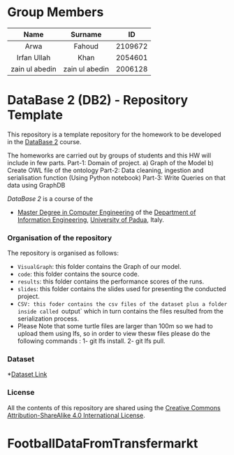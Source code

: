 # Group Members

|    Name      | Surname      | ID      |
|:-----------: |:-------:     |---------|
|    Arwa      |  Fahoud      | 2109672 |
| Irfan Ullah  |  Khan        | 2054601 |
|zain ul abedin|zain ul abedin| 2006128 |

# DataBase 2 (DB2) - Repository Template

This repository is a template repository for the homework to be developed in the [DataBase 2](https://iiia.dei.unipd.it/education/database-2/) course.

The homeworks are carried out by groups of students and this HW will include in few parts.
    Part-1: Domain of project.
        a) Graph of the Model
        b) Create OWL file of the ontology
    Part-2: Data cleaning, ingestion and serialisation function (Using Python notebook)
    Part-3: Write Queries on that data using GraphDB

*DataBase 2* is a course of the

* [Master Degree in Computer Engineering](https://degrees.dei.unipd.it/master-degrees/computer-engineering/) of the  [Department of Information Engineering](https://www.dei.unipd.it/en/), [University of Padua](https://www.unipd.it/en/), Italy.

### Organisation of the repository ###

The repository is organised as follows:

* `VisualGraph`: this folder contains the Graph of our model.
* `code`: this folder contains the source code.
* `results`: this folder contains the performance scores of the runs.
* `slides`: this folder contains the slides used for presenting the conducted project.
* `CSV: this foder contains the csv files of the dataset plus a folder inside called `output` which in turn contains the files resulted from the serialization process.
* Please Note that some turtle files are larger than 100m so we had to upload them using lfs, so in order to view thesw files please do the following commands : 1- git lfs install. 2- git lfs pull.

### Dataset ###
*[Dataset Link](https://www.kaggle.com/datasets/davidcariboo/player-scores)

### License ###

All the contents of this repository are shared using the [Creative Commons Attribution-ShareAlike 4.0 International License](http://creativecommons.org/licenses/by-sa/4.0/).






# FootballDataFromTransfermarkt
